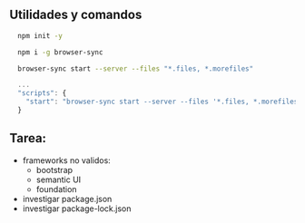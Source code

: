 ## Utilidades y comandos

```bash
  npm init -y
```

```bash
  npm i -g browser-sync
```

```bash
  browser-sync start --server --files "*.files, *.morefiles"
```

```js
  ...
  "scripts": {
    "start": "browser-sync start --server --files '*.files, *.morefiles'"
  }
```

## Tarea:
* frameworks no validos:
  * bootstrap
  * semantic UI
  * foundation
* investigar package.json
* investigar package-lock.json